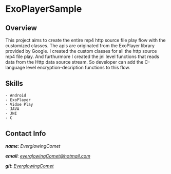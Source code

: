 # ExoPlayerSample

## Overview

This project aims to create the entire mp4 http source file play flow with the customized classes.
The apis are originated from the ExoPlayer library provided by Google.
I created the custom classes for all the http source mp4 file play.
And furthurmore I created the jni level functions that reads data from the Http data source stream.
So developer can add the C-language level encryption-decription functions to this flow.


## Skills
    - Android
    - ExoPlayer
    - Vidoe Play
    - JAVA
    - JNI
    - C


## Contact Info

**_name_**:		_EverglowingComet_

**_email_**:	[_everglowingComet@hotmail.com_](mailto:everglowingComet@hotmail.com)

**_git_**:		[_EverglowingComet_](https://github.com/EverglowingComet)
